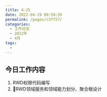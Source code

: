 ```yaml
---
title: 4-25
date: 2022-04-19 09:59:35
permalink: /pages/c3ff57/
categories:
  - 工作日志
  - 2022年
  - 4月
tags:
  - 
---
```

## 今日工作内容
1. RWD权限代码编写
2. RWD领域服务和领域能力划分、聚合根设计
